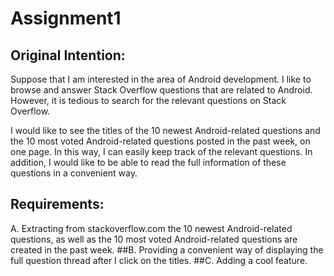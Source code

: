 # Assignment1

## Original Intention:

Suppose that I am interested in the area of Android development. I like to browse and answer Stack Overflow questions that are related to Android. However, it is tedious to search for the relevant questions on Stack Overflow. 

I would like to see the titles of the 10 newest Android-related questions and the 10 most voted Android-related questions posted in the past week, on one page. In this way, I can easily keep track of the relevant questions. In addition, I would like to be able to read the full information of these questions in a convenient way. 

## Requirements:
A. Extracting from stackoverflow.com the 10 newest Android-related questions, as well as the 10 most voted Android-related questions are created in the past week. ##B. Providing a convenient way of displaying the full question thread after I click on the titles.  ##C. Adding a cool feature. 


